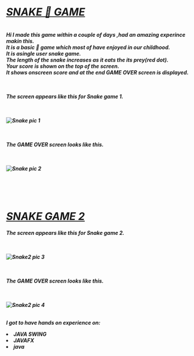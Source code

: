 <h1><u><i><b>SNAKE  🐍  GAME</u></h1>

<br><b>Hi I made this game within a couple of days ,had an amazing experince makin this.
<br>It is a basic 🐍 game which most of have enjoyed in our childhood.
<br>It is asingle user snake game.
<br>The length of the snake increases as it eats the its prey(red dot).
<br>Your score is shown on the top of the screen.
<br>It shows onscreen score and at the end <b><b>GAME OVER</b> </b>screen is displayed.

<br><br>The screen appears like this for Snake game 1.


<br><br>
  ![Snake pic 1](https://user-images.githubusercontent.com/114929285/214915362-95f610b3-6f11-4901-b344-09370a4b7a8a.jpg)


<br><br>The GAME OVER screen looks like this.

<br><br>
  ![Snake pic 2](https://user-images.githubusercontent.com/114929285/214914716-8ddea257-2bc2-4932-90c1-866aa91ae6ed.png)<br>


<br><br><br><h1><u>SNAKE GAME 2</u></h1>

The screen appears like this for Snake game 2.

<br><br>
  ![Snake2 pic 3](https://user-images.githubusercontent.com/114929285/214916373-666d444b-5dfe-4112-9d7d-faf673a5a171.jpg)

<br><br>The GAME OVER screen looks like this.

<br><br>
  ![Snake2 pic 4](https://user-images.githubusercontent.com/114929285/214916473-7c97f619-e360-41bf-a3d4-eef1e5c1bf15.jpg)


<br>I got to have hands on experience on:

<li>JAVA SWING

<li>JAVAFX
<li>java



